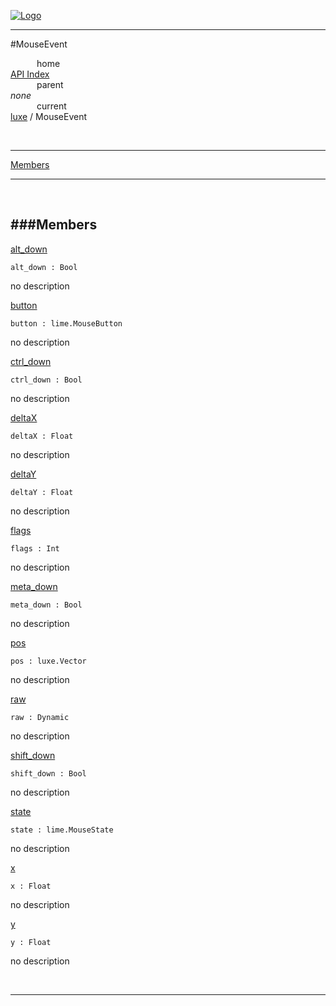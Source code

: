 
[![Logo](../../images/logo.png)](../../index.html)

---

#MouseEvent


&emsp;&emsp;&emsp;home   
[API Index](../../api/index.html#luxe)   
&emsp;&emsp;&emsp;parent    
_none_   
&emsp;&emsp;&emsp;current    
[luxe](./) / MouseEvent

<br/>

---


[Members](#Members)   


---

&nbsp;   

<a class="lift" name="Members" ></a>
###Members   
---
<a class="lift" name="alt_down" href="#alt_down">alt_down</a>



`alt_down : Bool`

<span class="small_desc_flat"> no description </span>   

<a class="lift" name="button" href="#button">button</a>



`button : lime.MouseButton`

<span class="small_desc_flat"> no description </span>   

<a class="lift" name="ctrl_down" href="#ctrl_down">ctrl_down</a>



`ctrl_down : Bool`

<span class="small_desc_flat"> no description </span>   

<a class="lift" name="deltaX" href="#deltaX">deltaX</a>



`deltaX : Float`

<span class="small_desc_flat"> no description </span>   

<a class="lift" name="deltaY" href="#deltaY">deltaY</a>



`deltaY : Float`

<span class="small_desc_flat"> no description </span>   

<a class="lift" name="flags" href="#flags">flags</a>



`flags : Int`

<span class="small_desc_flat"> no description </span>   

<a class="lift" name="meta_down" href="#meta_down">meta_down</a>



`meta_down : Bool`

<span class="small_desc_flat"> no description </span>   

<a class="lift" name="pos" href="#pos">pos</a>



`pos : luxe.Vector`

<span class="small_desc_flat"> no description </span>   

<a class="lift" name="raw" href="#raw">raw</a>



`raw : Dynamic`

<span class="small_desc_flat"> no description </span>   

<a class="lift" name="shift_down" href="#shift_down">shift_down</a>



`shift_down : Bool`

<span class="small_desc_flat"> no description </span>   

<a class="lift" name="state" href="#state">state</a>



`state : lime.MouseState`

<span class="small_desc_flat"> no description </span>   

<a class="lift" name="x" href="#x">x</a>



`x : Float`

<span class="small_desc_flat"> no description </span>   

<a class="lift" name="y" href="#y">y</a>



`y : Float`

<span class="small_desc_flat"> no description </span>   



&nbsp;
&nbsp;
&nbsp;

---  


&nbsp;   
&nbsp;   